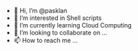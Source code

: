 - 👋 Hi, I’m @pasklan
- 👀 I’m interested in Shell scripts
- 🌱 I’m currently learning Cloud Computing
- 💞️ I’m looking to collaborate on ...
- 📫 How to reach me ...

<!---
pasklan/pasklan is a ✨ special ✨ repository because its `README.md` (this file) appears on your GitHub profile.
You can click the Preview link to take a look at your changes.
--->
